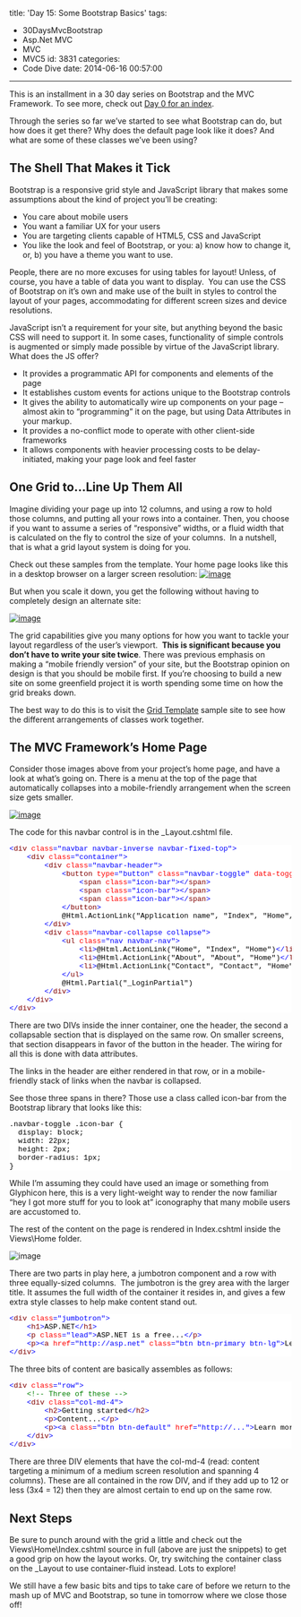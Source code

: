 title: 'Day 15: Some Bootstrap Basics'
tags:
  - 30DaysMvcBootstrap
  - Asp.Net MVC
  - MVC
  - MVC5
id: 3831
categories:
  - Code Dive
date: 2014-06-16 00:57:00
---

This is an installment in a 30 day series on Bootstrap and the MVC Framework. To see more, check out [Day 0 for an index](http://jameschambers.com/2014/06/day-0-boothstrapping-mvc-for-the-next-30-days/).

Through the series so far we’ve started to see what Bootstrap can do, but how does it get there? Why does the default page look like it does? And what are some of these classes we’ve been using?

## The Shell That Makes it Tick

Bootstrap is a responsive grid style and JavaScript library that makes some assumptions about the kind of project you’ll be creating:

*   You care about mobile users  <li>You want a familiar UX for your users  <li>You are targeting clients capable of HTML5, CSS and JavaScript  <li>You like the look and feel of Bootstrap, or you: a) know how to change it, or, b) you have a theme you want to use. 

People, there are no more excuses for using tables for layout! Unless, of course, you have a table of data you want to display.&nbsp; You can use the CSS of Bootstrap on it’s own and make use of the built in styles to control the layout of your pages, accommodating for different screen sizes and device resolutions.

JavaScript isn’t a requirement for your site, but anything beyond the basic CSS will need to support it. In some cases, functionality of simple controls is augmented or simply made possible by virtue of the JavaScript library. What does the JS offer?

*   It provides a programmatic API for components and elements of the page  <li>It establishes custom events for actions unique to the Bootstrap controls  <li>It gives the ability to automatically wire up components on your page – almost akin to “programming” it on the page, but using Data Attributes in your markup.  <li>It provides a no-conflict mode to operate with other client-side frameworks  <li>It allows components with heavier processing costs to be delay-initiated, making your page look and feel faster 

## One Grid to…Line Up Them All

Imagine dividing your page up into 12 columns, and using a row to hold those columns, and putting all your rows into a container. Then, you choose if you want to assume a series of “responsive” widths, or a fluid width that is calculated on the fly to control the size of your columns.&nbsp; In a nutshell, that is what a grid layout system is doing for you. 

Check out these samples from the template. Your home page looks like this in a desktop browser on a larger screen resolution:
[![image](http://jameschambers.com/wp-content/uploads/2014/06/image_thumb18.png "image")](http://jameschambers.com/wp-content/uploads/2014/06/image29.png)

But when you scale it down, you get the following without having to completely design an alternate site:

[![image](http://jameschambers.com/wp-content/uploads/2014/06/image_thumb19.png "image")](http://jameschambers.com/wp-content/uploads/2014/06/image30.png)

The grid capabilities give you many options for how you want to tackle your layout regardless of the user’s viewport.&nbsp; **This is significant because you don’t have to write your site twice**. There was previous emphasis on making a “mobile friendly version” of your site, but the Bootstrap opinion on design is that you should be mobile first. If you’re choosing to build a new site on some greenfield project it is worth spending some time on how the grid breaks down.

The best way to do this is to visit the [Grid Template](http://getbootstrap.com/examples/grid/) sample site to see how the different arrangements of classes work together.

## The MVC Framework’s Home Page

Consider those images above from your project’s home page, and have a look at what’s going on. There is a menu at the top of the page that automatically collapses into a mobile-friendly arrangement when the screen size gets smaller.

[![image](http://jameschambers.com/wp-content/uploads/2014/06/image_thumb20.png "image")](http://jameschambers.com/wp-content/uploads/2014/06/image31.png)

The code for this navbar control is in the _Layout.cshtml file.
<pre class="csharpcode"><span class="kwrd">&lt;</span><span class="html">div</span> <span class="attr">class</span><span class="kwrd">="navbar navbar-inverse navbar-fixed-top"</span><span class="kwrd">&gt;</span>
    <span class="kwrd">&lt;</span><span class="html">div</span> <span class="attr">class</span><span class="kwrd">="container"</span><span class="kwrd">&gt;</span>
        <span class="kwrd">&lt;</span><span class="html">div</span> <span class="attr">class</span><span class="kwrd">="navbar-header"</span><span class="kwrd">&gt;</span>
            <span class="kwrd">&lt;</span><span class="html">button</span> <span class="attr">type</span><span class="kwrd">="button"</span> <span class="attr">class</span><span class="kwrd">="navbar-toggle"</span> <span class="attr">data-toggle</span><span class="kwrd">="collapse"</span> <span class="attr">data-target</span><span class="kwrd">=".navbar-collapse"</span><span class="kwrd">&gt;</span>
                <span class="kwrd">&lt;</span><span class="html">span</span> <span class="attr">class</span><span class="kwrd">="icon-bar"</span><span class="kwrd">&gt;&lt;/</span><span class="html">span</span><span class="kwrd">&gt;</span>
                <span class="kwrd">&lt;</span><span class="html">span</span> <span class="attr">class</span><span class="kwrd">="icon-bar"</span><span class="kwrd">&gt;&lt;/</span><span class="html">span</span><span class="kwrd">&gt;</span>
                <span class="kwrd">&lt;</span><span class="html">span</span> <span class="attr">class</span><span class="kwrd">="icon-bar"</span><span class="kwrd">&gt;&lt;/</span><span class="html">span</span><span class="kwrd">&gt;</span>
            <span class="kwrd">&lt;/</span><span class="html">button</span><span class="kwrd">&gt;</span>
            @Html.ActionLink("Application name", "Index", "Home", new { area = "" }, new { @class = "navbar-brand" })
        <span class="kwrd">&lt;/</span><span class="html">div</span><span class="kwrd">&gt;</span>
        <span class="kwrd">&lt;</span><span class="html">div</span> <span class="attr">class</span><span class="kwrd">="navbar-collapse collapse"</span><span class="kwrd">&gt;</span>
            <span class="kwrd">&lt;</span><span class="html">ul</span> <span class="attr">class</span><span class="kwrd">="nav navbar-nav"</span><span class="kwrd">&gt;</span>
                <span class="kwrd">&lt;</span><span class="html">li</span><span class="kwrd">&gt;</span>@Html.ActionLink("Home", "Index", "Home")<span class="kwrd">&lt;/</span><span class="html">li</span><span class="kwrd">&gt;</span>
                <span class="kwrd">&lt;</span><span class="html">li</span><span class="kwrd">&gt;</span>@Html.ActionLink("About", "About", "Home")<span class="kwrd">&lt;/</span><span class="html">li</span><span class="kwrd">&gt;</span>
                <span class="kwrd">&lt;</span><span class="html">li</span><span class="kwrd">&gt;</span>@Html.ActionLink("Contact", "Contact", "Home")<span class="kwrd">&lt;/</span><span class="html">li</span><span class="kwrd">&gt;</span>
            <span class="kwrd">&lt;/</span><span class="html">ul</span><span class="kwrd">&gt;</span>
            @Html.Partial("_LoginPartial")
        <span class="kwrd">&lt;/</span><span class="html">div</span><span class="kwrd">&gt;</span>
    <span class="kwrd">&lt;/</span><span class="html">div</span><span class="kwrd">&gt;</span>
<span class="kwrd">&lt;/</span><span class="html">div</span><span class="kwrd">&gt;</span></pre>
<style type="text/css">.csharpcode, .csharpcode pre
{
	font-size: small;
	color: black;
	font-family: consolas, "Courier New", courier, monospace;
	background-color: #ffffff;
	/*white-space: pre;*/
}
.csharpcode pre { margin: 0em; }
.csharpcode .rem { color: #008000; }
.csharpcode .kwrd { color: #0000ff; }
.csharpcode .str { color: #006080; }
.csharpcode .op { color: #0000c0; }
.csharpcode .preproc { color: #cc6633; }
.csharpcode .asp { background-color: #ffff00; }
.csharpcode .html { color: #800000; }
.csharpcode .attr { color: #ff0000; }
.csharpcode .alt 
{
	background-color: #f4f4f4;
	width: 100%;
	margin: 0em;
}
.csharpcode .lnum { color: #606060; }
</style>

There are two DIVs inside the inner container, one the header, the second a collapsable section that is displayed on the same row. On smaller screens, that section disappears in favor of the button in the header. The wiring for all this is done with data attributes. 

The links in the header are either rendered in that row, or in a mobile-friendly stack of links when the navbar is collapsed.&nbsp; 

See those three spans in there? Those use a class called icon-bar from the Bootstrap library that looks like this:
<pre class="csharpcode">.navbar-toggle .icon-bar {
  display: block;
  width: 22px;
  height: 2px;
  border-radius: 1px;
}</pre>
<style type="text/css">.csharpcode, .csharpcode pre
{
	font-size: small;
	color: black;
	font-family: consolas, "Courier New", courier, monospace;
	background-color: #ffffff;
	/*white-space: pre;*/
}
.csharpcode pre { margin: 0em; }
.csharpcode .rem { color: #008000; }
.csharpcode .kwrd { color: #0000ff; }
.csharpcode .str { color: #006080; }
.csharpcode .op { color: #0000c0; }
.csharpcode .preproc { color: #cc6633; }
.csharpcode .asp { background-color: #ffff00; }
.csharpcode .html { color: #800000; }
.csharpcode .attr { color: #ff0000; }
.csharpcode .alt 
{
	background-color: #f4f4f4;
	width: 100%;
	margin: 0em;
}
.csharpcode .lnum { color: #606060; }
</style>

While I’m assuming they could have used an image or something from Glyphicon here, this is a very light-weight way to render the now familiar “hey I got more stuff for you to look at” iconography that many mobile users are accustomed to.

The rest of the content on the page is rendered in Index.cshtml inside the Views\Home folder.

![image](http://jameschambers.com/wp-content/uploads/2014/06/image32.png "image")

There are two parts in play here, a jumbotron component and a row with three equally-sized columns.&nbsp; The jumbotron is the grey area with the larger title. It assumes the full width of the container it resides in, and gives a few extra style classes to help make content stand out.
<pre class="csharpcode"><span class="kwrd">&lt;</span><span class="html">div</span> <span class="attr">class</span><span class="kwrd">="jumbotron"</span><span class="kwrd">&gt;</span>
    <span class="kwrd">&lt;</span><span class="html">h1</span><span class="kwrd">&gt;</span>ASP.NET<span class="kwrd">&lt;/</span><span class="html">h1</span><span class="kwrd">&gt;</span>
    <span class="kwrd">&lt;</span><span class="html">p</span> <span class="attr">class</span><span class="kwrd">="lead"</span><span class="kwrd">&gt;</span>ASP.NET is a free...<span class="kwrd">&lt;/</span><span class="html">p</span><span class="kwrd">&gt;</span>
    <span class="kwrd">&lt;</span><span class="html">p</span><span class="kwrd">&gt;&lt;</span><span class="html">a</span> <span class="attr">href</span><span class="kwrd">="http://asp.net"</span> <span class="attr">class</span><span class="kwrd">="btn btn-primary btn-lg"</span><span class="kwrd">&gt;</span>Learn more <span class="attr">&amp;raquo;</span><span class="kwrd">&lt;/</span><span class="html">a</span><span class="kwrd">&gt;&lt;/</span><span class="html">p</span><span class="kwrd">&gt;</span>
<span class="kwrd">&lt;/</span><span class="html">div</span><span class="kwrd">&gt;</span>
</pre>
<style type="text/css">.csharpcode, .csharpcode pre
{
	font-size: small;
	color: black;
	font-family: consolas, "Courier New", courier, monospace;
	background-color: #ffffff;
	/*white-space: pre;*/
}
.csharpcode pre { margin: 0em; }
.csharpcode .rem { color: #008000; }
.csharpcode .kwrd { color: #0000ff; }
.csharpcode .str { color: #006080; }
.csharpcode .op { color: #0000c0; }
.csharpcode .preproc { color: #cc6633; }
.csharpcode .asp { background-color: #ffff00; }
.csharpcode .html { color: #800000; }
.csharpcode .attr { color: #ff0000; }
.csharpcode .alt 
{
	background-color: #f4f4f4;
	width: 100%;
	margin: 0em;
}
.csharpcode .lnum { color: #606060; }
</style>

The three bits of content are basically assembles as follows:
<pre class="csharpcode"><span class="kwrd">&lt;</span><span class="html">div</span> <span class="attr">class</span><span class="kwrd">="row"</span><span class="kwrd">&gt;</span>
    <span class="rem">&lt;!-- Three of these --&gt;</span>
    <span class="kwrd">&lt;</span><span class="html">div</span> <span class="attr">class</span><span class="kwrd">="col-md-4"</span><span class="kwrd">&gt;</span>
        <span class="kwrd">&lt;</span><span class="html">h2</span><span class="kwrd">&gt;</span>Getting started<span class="kwrd">&lt;/</span><span class="html">h2</span><span class="kwrd">&gt;</span>
        <span class="kwrd">&lt;</span><span class="html">p</span><span class="kwrd">&gt;</span>Content...<span class="kwrd">&lt;/</span><span class="html">p</span><span class="kwrd">&gt;</span>
        <span class="kwrd">&lt;</span><span class="html">p</span><span class="kwrd">&gt;&lt;</span><span class="html">a</span> <span class="attr">class</span><span class="kwrd">="btn btn-default"</span> <span class="attr">href</span><span class="kwrd">="http://..."</span><span class="kwrd">&gt;</span>Learn more <span class="attr">&amp;raquo;</span><span class="kwrd">&lt;/</span><span class="html">a</span><span class="kwrd">&gt;&lt;/</span><span class="html">p</span><span class="kwrd">&gt;</span>
    <span class="kwrd">&lt;/</span><span class="html">div</span><span class="kwrd">&gt;</span>
<span class="kwrd">&lt;/</span><span class="html">div</span><span class="kwrd">&gt;</span></pre>
<style type="text/css">.csharpcode, .csharpcode pre
{
	font-size: small;
	color: black;
	font-family: consolas, "Courier New", courier, monospace;
	background-color: #ffffff;
	/*white-space: pre;*/
}
.csharpcode pre { margin: 0em; }
.csharpcode .rem { color: #008000; }
.csharpcode .kwrd { color: #0000ff; }
.csharpcode .str { color: #006080; }
.csharpcode .op { color: #0000c0; }
.csharpcode .preproc { color: #cc6633; }
.csharpcode .asp { background-color: #ffff00; }
.csharpcode .html { color: #800000; }
.csharpcode .attr { color: #ff0000; }
.csharpcode .alt 
{
	background-color: #f4f4f4;
	width: 100%;
	margin: 0em;
}
.csharpcode .lnum { color: #606060; }
</style>

There are three DIV elements that have the col-md-4 (read: content targeting a minimum of a medium screen resolution and spanning 4 columns). These are all contained in the row DIV, and if they add up to 12 or less (3x4 = 12) then they are almost certain to end up on the same row.

## Next Steps

Be sure to punch around with the grid a little and check out the Views\Home\Index.cshtml source in full (above are just the snippets) to get a good grip on how the layout works. Or, try switching the container class on the _Layout to use container-fluid instead. Lots to explore!

We still have a few basic bits and tips to take care of before we return to the mash up of MVC and Bootstrap, so tune in tomorrow where we close those off!